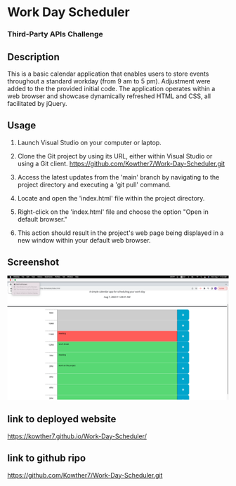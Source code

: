 # Work Day Scheduler

### Third-Party APIs Challenge
 

##  Description
This is a basic calendar application that enables users to store events throughout a standard workday (from 9 am to 5 pm). Adjustment were added to the the provided initial code. The application operates within a web browser and showcase dynamically refreshed HTML and CSS, all facilitated by jQuery.
## Usage 

1. Launch Visual Studio on your computer or laptop.

2. Clone the Git project by using its URL, either within Visual Studio or using a Git client. https://github.com/Kowther7/Work-Day-Scheduler.git

3. Access the latest updates from the 'main' branch by navigating to the project directory and executing a 'git pull' command.

4. Locate and open the 'index.html' file within the project directory.
 
5. Right-click on the 'index.html' file and choose the option "Open in default browser."

6. This action should result in the project's web page being displayed in a new window within your default web browser.

## Screenshot 
<img width="1917" alt="image" src= "https://github.com/Kowther7/Work-Day-Scheduler/blob/main/assets/images/work-clander-screenshot.png"> 

## link to deployed website 
 https://kowther7.github.io/Work-Day-Scheduler/
## link to github ripo 
https://github.com/Kowther7/Work-Day-Scheduler.git

